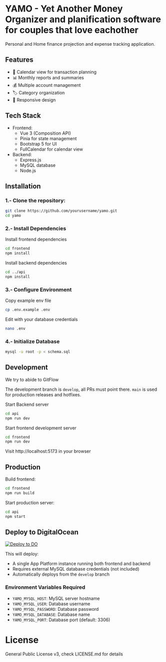# YAMO - Yet Another Money Organizer and planification software for couples that love eachother

Personal and Home finance projection and expense tracking application.

## Features

- 📅 Calendar view for transaction planning
- 📊 Monthly reports and summaries
- 💰 Multiple account management
- 🏷️ Category organization
- 📱 Responsive design

## Tech Stack

- Frontend:
  - Vue 3 (Composition API)
  - Pinia for state management
  - Bootstrap 5 for UI
  - FullCalendar for calendar view
- Backend:
  - Express.js
  - MySQL database
  - Node.js

## Installation

### 1.- Clone the repository:
```bash
git clone https://github.com/yourusername/yamo.git
cd yamo
```

### 2.- Install Dependencies
Install frontend dependencies
```bash
cd frontend
npm install
```
Install backend dependencies
```bash
cd ../api
npm install
```
### 3.- Configure Environment

Copy example env file

```bash
cp .env.example .env
```

Edit with your database credentials
```bash
nano .env
```

### 4.- Initialize Database
```bash
mysql -u root -p < schema.sql
```

## Development

We try to abide to GitFlow

The development branch is `develop`, all PRs must point there.
`main` is used for production releases and hotfixes.

Start Backend server
```bash
cd api
npm run dev
```

Start frontend development server
```bash
cd frontend
npm run dev
```

Visit http://localhost:5173 in your browser

## Production

Build frontend:
```bash
cd frontend
npm run build
```

Start production server:
```bash
cd api
npm start
```

## Deploy to DigitalOcean

[![Deploy to DO](https://www.deploytodo.com/do-btn-blue.svg)](https://cloud.digitalocean.com/apps/new?repo=https://github.com/levhita/yamo/tree/digital-ocean-2)

This will deploy:
- A single App Platform instance running both frontend and backend
- Requires external MySQL database credentials (not included)
- Automatically deploys from the `develop` branch

### Environment Variables Required
- `YAMO_MYSQL_HOST`: MySQL server hostname
- `YAMO_MYSQL_USER`: Database username
- `YAMO_MYSQL_PASSWORD`: Database password
- `YAMO_MYSQL_DATABASE`: Database name
- `YAMO_MYSQL_PORT`: Database port (default: 3306)

# License
General Public License v3, check LICENSE.md for details